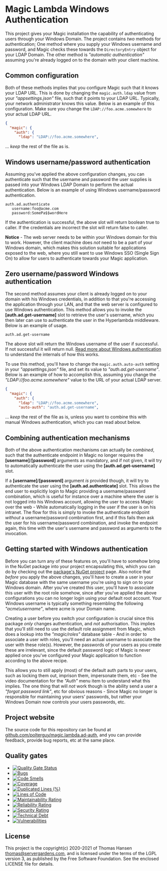 
# Magic Lambda Windows Authentication

This project gives your Magic installation the capability of authenticating users through your Windows Domain.
The project contains _two_ methods for authentication; One method where you supply your Windows username and
password, and Magic checks these towards the `DirectoryEntry` object for your LDAP Domain. The other method
is _"automatic authentication"_ assuming you're already logged on to the domain with your client machine.

## Common configuration

Both of these methods implies that you configure Magic such that it knows your LDAP URL.
This is done by changing the `magic.auth.ldap` value from your _"appsettings.json"_ file,
such that it points to your LDAP URL. Typically, your network administrator knows this value.
Below is an example of this configuration. Make sure you change the `LDAP://foo.acme.somewhere`
to your actual LDAP URL.

```json
{
  "magic": {
    "auth": {
      "ldap": "LDAP://foo.acme.somewhere",
```

... _keep_ the rest of the file as is.

## Windows username/password authentication

Assuming you've applied the above configuration changes, you can authenticate such that the username and
password the user supplies is passed into your Windows LDAP Domain to perform the actual authentication.
Below is an example of using Windows username/password authentication.

```
auth.ad.authenticate
   username:foo@acme.com
   password:SomePa$$wordHere
```

If the authentication is successful, the above slot will return boolean true to caller. If the credentials
are incorrect the slot will return false to caller.

**Notice** - The web server needs to be within your Windows domain for this to work.
However, the client machine does _not_ need to be a part of your Windows domain, which makes
this solution suitable for applications exposed to the web, where you still want to use
Windows SSO (Single Sign On) to allow for users to authenticate towards your Magic application.

## Zero username/password Windows authentication

The second method assumes your client is already logged on to your domain with his Windows
credentials, in addition to that you're accessing the application through your LAN, and that
the web server is configured to use Windows authentication. This method allows you to invoke
the **[auth.ad.get-username]** slot to retrieve the user's username, which you then later
can use to authenticate the user in the Hyperlambda middleware. Below is an example of usage.

```
auth.ad.get-username
```

The above slot will return the Windows username of the user if successful. If not successful
it will return null. [Read more about Windows authentication](https://docs.microsoft.com/en-us/aspnet/core/security/authentication/windowsauth?view=aspnetcore-5.0&tabs=visual-studio) to understand the internals of how this works.

To use this method, you'll have to change the `magic.auth.auto-auth` setting in your _"appsettings.json"_
file, and set its value to _"auth.ad.get-username"_. Below is an example of how to accomplish this, assuming
you change the _"LDAP://foo.acme.somewhere"_ value to the URL of your actual LDAP server.

```json
{
  "magic": {
    "auth": {
      "ldap": "LDAP://foo.acme.somewhere",
      "auto-auth": "auth.ad.get-username",
```

... _keep_ the rest of the file as is, unless you want to combine this with manual Windows authentication,
which you can read about below.

## Combining authentication mechanisms

Both of the above authentication mechanisms can actually be _combined_, such that the authenticate
endpoint in Magic no longer requires the **[username]**/**[password]** arguments as mandatory,
and if not given, it will try to automatically authenticate the user using the **[auth.ad.get-username]**
slot.

If a **[username]**/**[password]** argument _is_ provided though, it will try to authenticate the
user using the **[auth.ad.authenticate]** slot. This allows the end user to explicitly login to
Magic providing a username/password combination, which is useful for instance over a machine where
the user is not logged into his Windows account, allowing the user to access Magic over the web - While
automatically logging in the user if the user is on his intranet. The flow for this is simply
to invoke the authenticate endpoint _without_ a username/password combination first, and if
this fails then ask the user for his username/password combination, and invoke the endpoint
again, this time with the user's username and password as arguments to the invocation.

## Getting started with Windows authentication

Before you can turn any of these features on, you'll have to somehow bring in the NuGet package into
your project encapsulating this, which you can do by checking out the
[package's NuGet project](https://www.nuget.org/packages/magic.lambda.ad-auth/) page. Also notice that
_before_ you apply the above changes, you'll have to create a user in your Magic database with the same username
you're using to sign on to your Windows domain. After you've created this user,
you'll have to associate this user with the root role somehow, since after you've applied the above
configurations you can no longer login using your default root account. Your Windows username is
typically something resembling the following _"acme\username"_, where acme is your Domain name.

Creating a user before you switch your configuration is crucial since this package _only_
changes authentication, and _not_ authorisation. This implies that you'll still need to use the default
role assignment from Magic, which does a lookup into the _"magic/roles"_ database table - And in order
to associate a user with roles, you'll need an actual username to associate the user with these role(s).
However, the passwords of your users as you create these are irrelevant, since the default password logic
of Magic is never applied once you've configured your Magic application to function according to the above
recipe.

This allows you to still apply (most) of the default auth parts to your users, such as locking them out,
imprison them, impersonate them, etc - See the video documentation for the _"Auth"_ menu item to understand
what this implies. The one thing that will _not_ work though is the ability send a user a _"forgot password link"_,
etc for obvious reasons - Since Magic no longer is responsible for maintaining your users' passwords,
but rather your Windows Domain now controls your users passwords, etc.

## Project website

The source code for this repository can be found at [github.com/polterguy/magic.lambda.ad-auth](https://github.com/polterguy/magic.lambda.ad-auth),
and you can provide feedback, provide bug reports, etc at the same place.

## Quality gates

- [![Quality Gate Status](https://sonarcloud.io/api/project_badges/measure?project=polterguy_magic.lambda.ad-auth&metric=alert_status)](https://sonarcloud.io/dashboard?id=polterguy_magic.lambda.ad-auth)
- [![Bugs](https://sonarcloud.io/api/project_badges/measure?project=polterguy_magic.lambda.ad-auth&metric=bugs)](https://sonarcloud.io/dashboard?id=polterguy_magic.lambda.ad-auth)
- [![Code Smells](https://sonarcloud.io/api/project_badges/measure?project=polterguy_magic.lambda.ad-auth&metric=code_smells)](https://sonarcloud.io/dashboard?id=polterguy_magic.lambda.ad-auth)
- [![Coverage](https://sonarcloud.io/api/project_badges/measure?project=polterguy_magic.lambda.ad-auth&metric=coverage)](https://sonarcloud.io/dashboard?id=polterguy_magic.lambda.ad-auth)
- [![Duplicated Lines (%)](https://sonarcloud.io/api/project_badges/measure?project=polterguy_magic.lambda.ad-auth&metric=duplicated_lines_density)](https://sonarcloud.io/dashboard?id=polterguy_magic.lambda.ad-auth)
- [![Lines of Code](https://sonarcloud.io/api/project_badges/measure?project=polterguy_magic.lambda.ad-auth&metric=ncloc)](https://sonarcloud.io/dashboard?id=polterguy_magic.lambda.ad-auth)
- [![Maintainability Rating](https://sonarcloud.io/api/project_badges/measure?project=polterguy_magic.lambda.ad-auth&metric=sqale_rating)](https://sonarcloud.io/dashboard?id=polterguy_magic.lambda.ad-auth)
- [![Reliability Rating](https://sonarcloud.io/api/project_badges/measure?project=polterguy_magic.lambda.ad-auth&metric=reliability_rating)](https://sonarcloud.io/dashboard?id=polterguy_magic.lambda.ad-auth)
- [![Security Rating](https://sonarcloud.io/api/project_badges/measure?project=polterguy_magic.lambda.ad-auth&metric=security_rating)](https://sonarcloud.io/dashboard?id=polterguy_magic.lambda.ad-auth)
- [![Technical Debt](https://sonarcloud.io/api/project_badges/measure?project=polterguy_magic.lambda.ad-auth&metric=sqale_index)](https://sonarcloud.io/dashboard?id=polterguy_magic.lambda.ad-auth)
- [![Vulnerabilities](https://sonarcloud.io/api/project_badges/measure?project=polterguy_magic.lambda.ad-auth&metric=vulnerabilities)](https://sonarcloud.io/dashboard?id=polterguy_magic.lambda.ad-auth)

## License

This project is the copyright(c) 2020-2021 of Thomas Hansen thomas@servergardens.com, and is licensed under the terms
of the LGPL version 3, as published by the Free Software Foundation. See the enclosed LICENSE file for details.
